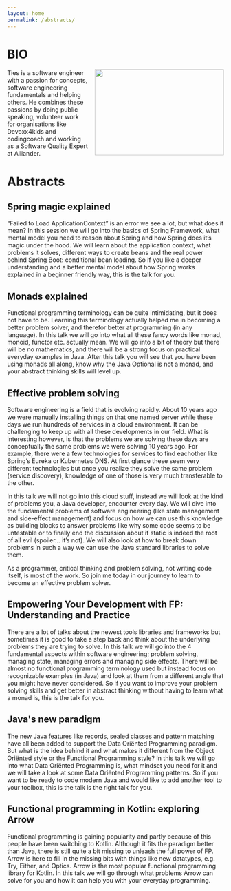 ```yaml
---
layout: home
permalink: /abstracts/
---
```


# BIO
<img src="../assets/img/DSCF1417.jpg" style="width:300px;height:200px;float:right;margin-left:15px">

Ties is a software engineer with a passion for concepts, software engineering fundamentals and helping others.
He combines these passions by doing public speaking, volunteer work for organisations like Devoxx4kids and codingcoach and working as a Software Quality Expert at Alliander.


# Abstracts

## Spring magic explained

“Failed to Load ApplicationContext” is an error we see a lot, but what does it mean? In this session we will go into the basics of Spring Framework, what mental model you need to reason about Spring and how Spring does it’s magic under the hood. We will learn about the application context, what problems it solves, different ways to create beans and the real power behind Spring Boot: conditional bean loading. So if you like a deeper understanding and a better mental model about how Spring works explained in a beginner friendly way, this is the talk for you.

## Monads explained

Functional programming terminology can be quite intimidating, but it does not have to be. Learning this terminology actually helped me in becoming a better problem solver, and therefor better at programming (in any language). In this talk we will go into what all these fancy words like monad, monoid, functor etc. actually mean. We will go into a bit of theory but there will be no mathematics, and there will be a strong focus on practical everyday examples in Java. After this talk you will see that you have been using monads all along, know why the Java Optional is not a monad, and your abstract thinking skills will level up.

## Effective problem solving

Software engineering is a field that is evolving rapidly. About 10 years ago we were manually installing things on that one named server while these days we run hundreds of services in a cloud environment.
It can be challenging to keep up with all these developments in our field.
What is interesting however, is that the problems we are solving these days are conceptually the same problems we were solving 10 years ago.
For example, there were a few technologies for services to find eachother like Spring’s Eureka or Kubernetes DNS. At first glance these seem very different technologies but once you realize they solve the same problem (service discovery), knowledge of one of those is very much transferable to the other.

In this talk we will not go into this cloud stuff, instead we will look at the kind of problems you, a Java developer, encounter every day.
We will dive into the fundamental problems of software engineering (like state management and side-effect management) and focus on how we can use this knowledge as building blocks to answer problems like why some code seems to be untestable or to finally end the discussion about if static is indeed the root of all evil (spoiler… it’s not). We will also look at how to break down problems in such a way we can use the Java standard libraries to solve them.

As a programmer, critical thinking and problem solving, not writing code itself, is most of the work.
So join me today in our journey to learn to become an effective problem solver.

## Empowering Your Development with FP: Understanding and Practice

There are a lot of talks about the newest tools libraries and frameworks but sometimes it is good to take a step back and think about the underlying problems they are trying to solve. In this talk we will go into the 4 fundamental aspects within software engineering; problem solving, managing state, managing errors and managing side effects. There will be almost no functional programming terminology used but instead focus on recognizable examples (in Java) and look at them from a different angle that you might have never concidered. So if you want to improve your problem solving skills and get better in abstract thinking without having to learn what a monad is, this is the talk for you.

## Java's new paradigm

The new Java features like records, sealed classes and pattern matching have all been added to support the Data Oriënted Programming paradigm.
But what is the idea behind it and what makes it different from the Object Oriënted style or the Functional Programming style?
In this talk we will go into what Data Oriënted Programming is, what mindset you need for it and we will take a look at some Data Oriënted Programming patterns.
So if you want to be ready to code modern Java and would like to add another tool to your toolbox, this is the talk is the right talk for you.

## Functional programming in Kotlin: exploring Arrow

Functional programming is gaining popularity and partly because of this people have been switching to Kotlin.
Although it fits the paradigm better than Java, there is still quite a bit missing to unleash the full power of FP.
Arrow is here to fill in the missing bits with things like new datatypes, e.g. Try, Either, and Optics. Arrow is the most popular functional programming library for Kotlin.
In this talk we will go through what problems Arrow can solve for you and how it can help you with your everyday programming.